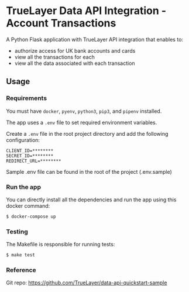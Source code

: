 # TrueLayer Data API Integration - Account Transactions

A Python Flask application with TrueLayer API integration that enables to:
- authorize access for UK bank accounts and cards
- view all the transactions for each
- view all the data associated with each transaction

## Usage

### Requirements

You must have `docker`, `pyenv`, `python3`, `pip3`, and `pipenv` installed.

The app uses a `.env` file to set required environment variables.

Create a `.env` file in the root project directory and add the following configuration:

```text
CLIENT_ID=********
SECRET_ID=********
REDIRECT_URL=********
```
Sample .env file can be found in the root of the project (.env.sample)

### Run the app

You can directly install all the dependencies and run the app using this docker command:
```bash
$ docker-compose up
```
### Testing
The Makefile is responsible for running tests:

```bash
$ make test
```

### Reference
Git repo: https://github.com/TrueLayer/data-api-quickstart-sample
